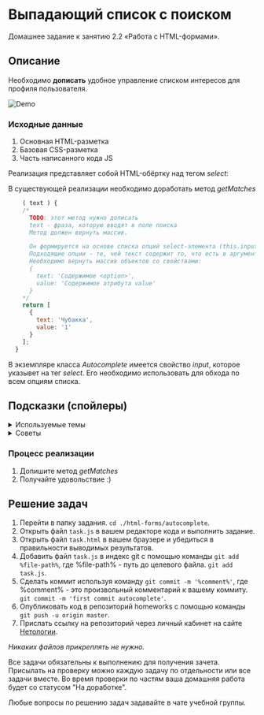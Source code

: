 # Выпадающий список с поиском

Домашнее задание к занятию 2.2 «Работа с HTML-формами».

## Описание 

Необходимо __дописать__ удобное управление списком интересов для профиля пользователя.

![Demo](./demo.gif)

### Исходные данные

1. Основная HTML-разметка
2. Базовая CSS-разметка
3. Часть написанного кода JS

Реализация представляет собой HTML-обёртку над тегом *select*:

В существующей реализации необходимо доработать метод *getMatches*

```javascript
    ( text ) {
    /*
      TODO: этот метод нужно дописать
      text - фраза, которую вводят в поле поиска
      Метод должен вернуть массив.

      Он формируется на основе списка опций select-элемента (this.input)
      Подходящие опции - те, чей текст содержит то, что есть в аргументе text
      Необходимо вернуть массив объектов со свойствами:
      {
        text: 'Содержимое <option>',
        value: 'Содержимое атрибута value'
      }
    */
    return [
      {
        text: 'Чубакка',
        value: '1'
      }
    ];
  }
```

В экземпляре класса *Autocomplete* имеется свойство *input*, которое указывет
на тег *select*. Его необходимо использовать для обхода по всем опциям списка.

## Подсказки (спойлеры)

<details>
<summary>Используемые темы</summary>

1. Свойство *options* тега *select*
2. Метод [*includes*](https://developer.mozilla.org/ru/docs/Web/JavaScript/Reference/Global_Objects/String/includes)

</details>

<details>
<summary>Советы</summary>

Для получения всех опций тега *select* достаточно обратиться к *this.input.options*

</details>


### Процесс реализации

1. Допишите метод *getMatches*
2. Получайте удовольствие :) 

## Решение задач
1. Перейти в папку задания. `cd ./html-forms/autocomplete`.
2. Открыть файл `task.js` в вашем редакторе кода и выполнить задание.
3. Открыть файл `task.html` в вашем браузере и убедиться в правильности выводимых результатов.
4. Добавить файл `task.js` в индекс git с помощью команды `git add %file-path%`, где %file-path% - путь до целевого файла. `git add task.js`.
5. Сделать коммит используя команду `git commit -m '%comment%'`, где %comment% - это произвольный комментарий к вашему коммиту. `git commit -m 'first commit autocomplete'`.
6. Опубликовать код в репозиторий homeworks с помощью команды `git push -u origin master`.
7. Прислать ссылку на репозиторий через личный кабинет на сайте [Нетологии][6].

[0]: https://github.com/
[1]: https://www.sublimetext.com/
[2]: https://code.visualstudio.com/
[3]: https://github.com/netology-code/guides/tree/master/github
[4]: https://git-scm.com/
[5]: https://github.com/netology-code/guides/blob/master/git/REAMDE.md
[6]: https://netology.ru/

*Никаких файлов прикреплять не нужно.*

Все задачи обязательны к выполнению для получения зачета. Присылать на проверку можно каждую задачу по отдельности или все задачи вместе. Во время проверки по частям ваша домашняя работа будет со статусом "На доработке".

Любые вопросы по решению задач задавайте в чате учебной группы.

